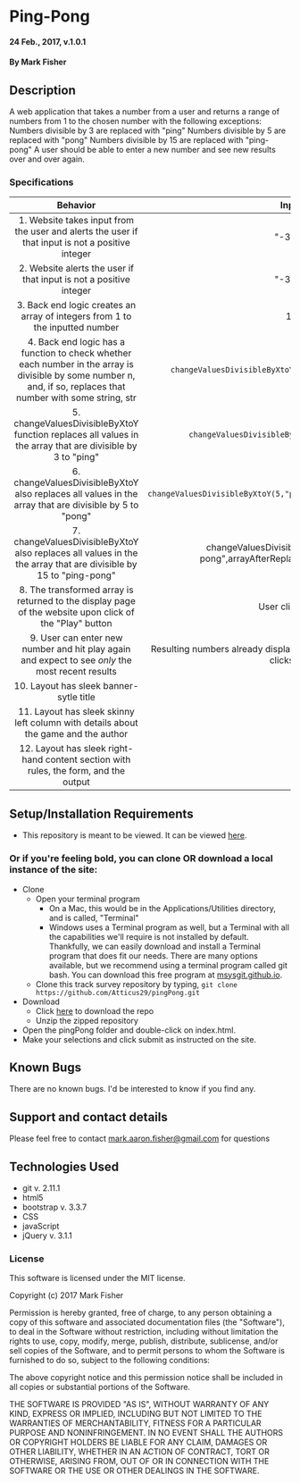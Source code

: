 
# Ping-Pong

#### 24 Feb., 2017, v.1.0.1

#### By Mark Fisher

## Description

A web application that takes a number from a user and returns a range of numbers from 1 to the chosen number with the following exceptions:
Numbers divisible by 3 are replaced with "ping"
Numbers divisible by 5 are replaced with "pong"
Numbers divisible by 15 are replaced with "ping-pong"
A user should be able to enter a new number and see new results over and over again.

### Specifications

|Behavior|Input|Output|
|:---:|:---:|:---:|
|1. Website takes input from the user and alerts the user if that input is not a positive integer|"-3.14"|entry stored as text in scripts.js|
|2. Website  alerts the user if that input is not a positive integer|"-3.14"|`alert("Please enter a positive integer")`|
|3. Back end logic creates an array of integers from 1 to the inputted number|15| numbers=[1,2,3,4,5,6,7,8,9,10,11,12,13,14,15]|
|4. Back end logic has a function to check whether each number in the array is divisible by some number n, and, if so, replaces that number with some string, str|`changeValuesDivisibleByXtoY(13,"replacement",numbers)`|[1,2,3, 4,5,6,7,8,9,10,11,12,"replacement",14,15]|
|5. changeValuesDivisibleByXtoY function replaces all values in the array that are divisible by 3 to "ping"|`changeValuesDivisibleByXtoY(3,"ping",numbers)`| arrayAfterReplacingThrees = [1,2,"ping", 4,5,"ping",7,8,"ping",10,11,"ping",13,14,"ping"]|
|6. changeValuesDivisibleByXtoY also replaces all values in the array that are divisible by 5 to "pong"|`changeValuesDivisibleByXtoY(5,"pong",arrayAfterReplacingThrees)`|arrayAfterReplacingFivesAndThrees = [1,2,"ping", 4,"pong","ping",7,8,"ping","pong",11,"ping",13,14,"pong"]|
|7. changeValuesDivisibleByXtoY also replaces all values in the the array that are divisible by 15 to "ping-pong"|changeValuesDivisibleByXtoY(15,"ping-pong",arrayAfterReplacingFivesAndThrees)|finalArray = [1,2,"ping", 4,"pong","ping",7,8,"ping","pong",11,"ping",13,14,"ping-pong"]|
|8. The transformed array is returned to the display page of the website upon click of the "Play" button|User clicks play|User sees the resulting numbers and strings|
|9. User can enter new number and hit play again and expect to see *only* the most recent results|Resulting numbers already displayed. User enters new number and clicks play|Only the resulting numbers and strings from the most recent click are displayed to the user|
|10. Layout has sleek banner-sytle title|||
|11. Layout has sleek skinny left column with details about the game and the author|||
|12. Layout has sleek right-hand content section with rules, the form, and the output|||


## Setup/Installation Requirements

* This repository is meant to be viewed. It can be viewed [here](https://Atticus29.github.io/pingPong).

### Or if you're feeling bold, you can clone OR download a local instance of the site:

* Clone
  * Open your terminal program
    * On a Mac, this would be in the Applications/Utilities directory, and is called, "Terminal"
    * Windows uses a Terminal program as well, but a Terminal with all the capabilities we'll require is not installed by default. Thankfully, we can easily download and install a Terminal program that does fit our needs.
There are many options available, but we recommend using a terminal program called git bash. You can download this free program at [msysgit.github.io](https://git-for-windows.github.io/).
  * Clone this track survey repository by typing, `git clone https://github.com/Atticus29/pingPong.git`
* Download
  * Click [here](https://github.com/Atticus29/pingPong/archive/master.zip) to download the repo
  * Unzip the zipped repository
* Open the pingPong folder and double-click on index.html.
* Make your selections and click submit as instructed on the site.


## Known Bugs

There are no known bugs. I'd be interested to know if you find any.

## Support and contact details

Please feel free to contact mark.aaron.fisher@gmail.com for questions

## Technologies Used

* git v. 2.11.1
* html5
* bootstrap v. 3.3.7
* CSS
* javaScript
* jQuery v. 3.1.1

### License

This software is licensed under the MIT license.

Copyright (c) 2017 Mark Fisher

Permission is hereby granted, free of charge, to any person obtaining a copy
of this software and associated documentation files (the "Software"), to deal
in the Software without restriction, including without limitation the rights
to use, copy, modify, merge, publish, distribute, sublicense, and/or sell
copies of the Software, and to permit persons to whom the Software is
furnished to do so, subject to the following conditions:

The above copyright notice and this permission notice shall be included in all
copies or substantial portions of the Software.

THE SOFTWARE IS PROVIDED "AS IS", WITHOUT WARRANTY OF ANY KIND, EXPRESS OR
IMPLIED, INCLUDING BUT NOT LIMITED TO THE WARRANTIES OF MERCHANTABILITY,
FITNESS FOR A PARTICULAR PURPOSE AND NONINFRINGEMENT. IN NO EVENT SHALL THE
AUTHORS OR COPYRIGHT HOLDERS BE LIABLE FOR ANY CLAIM, DAMAGES OR OTHER
LIABILITY, WHETHER IN AN ACTION OF CONTRACT, TORT OR OTHERWISE, ARISING FROM,
OUT OF OR IN CONNECTION WITH THE SOFTWARE OR THE USE OR OTHER DEALINGS IN THE
SOFTWARE.
